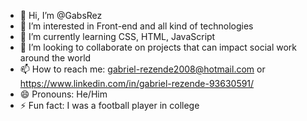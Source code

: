 - 👋 Hi, I’m @GabsRez
- 👀 I’m interested in Front-end and all kind of technologies
- 🌱 I’m currently learning CSS, HTML, JavaScript
- 💞️ I’m looking to collaborate on projects that can impact social work around the world
- 📫 How to reach me: gabriel-rezende2008@hotmail.com or https://www.linkedin.com/in/gabriel-rezende-93630591/
- 😄 Pronouns: He/Him
- ⚡ Fun fact: I was a football player in college

<!---
GabsRez/GabsRez is a ✨ special ✨ repository because its `README.md` (this file) appears on your GitHub profile.
You can click the Preview link to take a look at your changes.
--->
